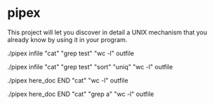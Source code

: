 # pipex
This project will let you discover in detail a UNIX mechanism that you already know by using it in your program.

./pipex infile "cat" "grep test" "wc -l" outfile

./pipex infile "cat" "grep test" "sort" "uniq" "wc -l" outfile

./pipex here_doc END "cat" "wc -l" outfile

./pipex here_doc END "cat" "grep a" "wc -l" outfile
